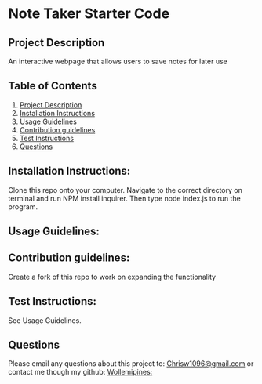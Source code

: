 # Note Taker Starter Code

## Project Description <a name="project-description"></a>
An interactive webpage that allows users to save notes for later use

## Table of Contents
1. [Project Description](#project-description)
1. [Installation Instructions](#install)
1. [Usage Guidelines](#usage)
1. [Contribution guidelines](#contribute)
1. [Test Instructions](#test)
1. [Questions](#questions)


## Installation Instructions: <a name="install"></a>
Clone this repo onto your computer. Navigate to the correct directory on terminal and run NPM install inquirer. Then type node index.js to run the program.

## Usage Guidelines: <a name="usage"></a>


## Contribution guidelines: <a name="contribute"></a>
Create a fork of this repo to work on expanding the functionality

## Test Instructions: <a name="test"></a>
See Usage Guidelines.

## Questions <a name="questions"></a>
Please email any questions about this project to: Chrisw1096@gmail.com
or contact me though my github: 
[Wollemipines:](https://github.com/Wollemipines)
